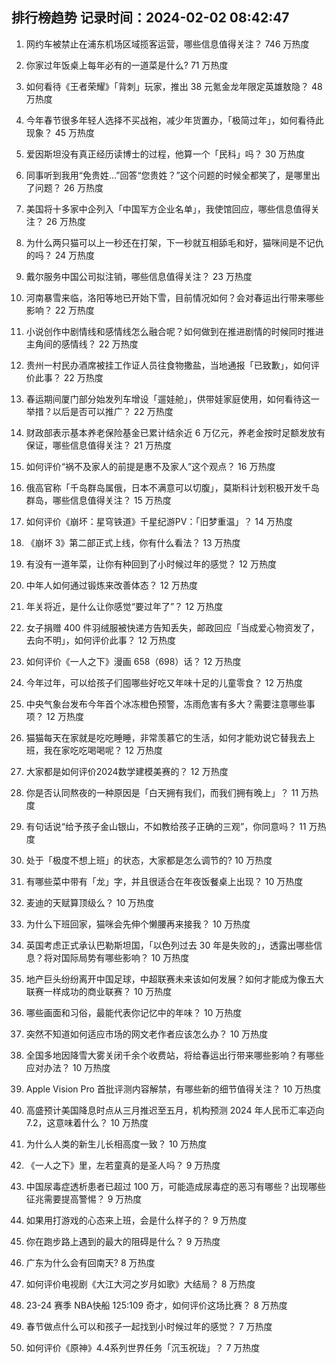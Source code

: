 
## 排行榜趋势 记录时间：2024-02-02 08:42:47
  
  1. 网约车被禁止在浦东机场区域揽客运营，哪些信息值得关注？ 746 万热度
    
  2. 你家过年饭桌上每年必有的一道菜是什么? 71 万热度
    
  3. 如何看待《王者荣耀》「背刺」玩家，推出 38 元氪金龙年限定英雄敖隐？ 48 万热度
    
  4. 今年春节很多年轻人选择不买战袍，减少年货置办，「极简过年」，如何看待此现象？ 45 万热度
    
  5. 爱因斯坦没有真正经历读博士的过程，他算一个「民科」吗？ 30 万热度
    
  6. 同事听到我用“免贵姓…”回答“您贵姓？”这个问题的时候全都笑了，是哪里出了问题？ 26 万热度
    
  7. 美国将十多家中企列入「中国军方企业名单」，我使馆回应，哪些信息值得关注？ 26 万热度
    
  8. 为什么两只猫可以上一秒还在打架，下一秒就互相舔毛和好，猫咪间是不记仇的吗？ 24 万热度
    
  9. 戴尔服务中国公司拟注销，哪些信息值得关注？ 23 万热度
    
  10. 河南暴雪来临，洛阳等地已开始下雪，目前情况如何？会对春运出行带来哪些影响？ 22 万热度
    
  11. 小说创作中剧情线和感情线怎么融合呢？如何做到在推进剧情的时候同时推进主角间的感情线？ 22 万热度
    
  12. 贵州一村民办酒席被挂工作证人员往食物撒盐，当地通报「已致歉」，如何评价此事？ 22 万热度
    
  13. 春运期间厦门部分始发列车增设「遛娃舱」，供带娃家庭使用，如何看待这一举措？以后是否可以推广？ 22 万热度
    
  14. 财政部表示基本养老保险基金已累计结余近 6 万亿元，养老金按时足额发放有保证，哪些信息值得关注？ 21 万热度
    
  15. 如何评价“祸不及家人的前提是惠不及家人”这个观点？ 16 万热度
    
  16. 俄高官称「千岛群岛属俄，日本不满意可以切腹」，莫斯科计划积极开发千岛群岛，哪些信息值得关注？ 15 万热度
    
  17. 如何评价《崩坏：星穹铁道》千星纪游PV：「旧梦重温」？ 14 万热度
    
  18. 《崩坏 3》第二部正式上线，你有什么看法？ 13 万热度
    
  19. 有没有一道年菜，让你有种回到了小时候过年的感觉？ 12 万热度
    
  20. 中年人如何通过锻炼来改善体态？ 12 万热度
    
  21. 年关将近，是什么让你感觉“要过年了”？ 12 万热度
    
  22. 女子捐赠 400 件羽绒服被快递方告知丢失，邮政回应「当成爱心物资发了，去向不明」，如何评价此事？ 12 万热度
    
  23. 如何评价《一人之下》漫画 658（698）话？ 12 万热度
    
  24. 今年过年，可以给孩子们囤哪些好吃又年味十足的儿童零食？ 12 万热度
    
  25. 中央气象台发布今年首个冰冻橙色预警，冻雨危害有多大？需要注意哪些事项？ 12 万热度
    
  26. 猫猫每天在家就是吃吃睡睡，非常羡慕它的生活，如何才能劝说它替我去上班，我在家吃吃喝喝呢？ 12 万热度
    
  27. 大家都是如何评价2024数学建模美赛的？ 12 万热度
    
  28. 你是否认同熬夜的一种原因是「白天拥有我们，而我们拥有晚上」？ 11 万热度
    
  29. 有句话说“给予孩子金山银山，不如教给孩子正确的三观”，你同意吗？ 11 万热度
    
  30. 处于「极度不想上班」的状态，大家都是怎么调节的? 10 万热度
    
  31. 有哪些菜中带有「龙」字，并且很适合在年夜饭餐桌上出现？ 10 万热度
    
  32. 麦迪的天赋算顶级么？ 10 万热度
    
  33. 为什么下班回家，猫咪会先伸个懒腰再来接我？ 10 万热度
    
  34. 英国考虑正式承认巴勒斯坦国，「以色列过去 30 年是失败的」，透露出哪些信息？将对国际局势有哪些影响？ 10 万热度
    
  35. 地产巨头纷纷离开中国足球，中超联赛未来该如何发展？如何才能成为像五大联赛一样成功的商业联赛？ 10 万热度
    
  36. 哪些画面和习俗，最能代表你记忆中的年味？ 10 万热度
    
  37. 突然不知道如何适应市场的网文老作者应该怎么办？ 10 万热度
    
  38. 全国多地因降雪大雾关闭千余个收费站，将给春运出行带来哪些影响？有哪些应对办法？ 10 万热度
    
  39. Apple Vision Pro 首批评测内容解禁，有哪些新的细节值得关注？ 10 万热度
    
  40. 高盛预计美国降息时点从三月推迟至五月，机构预测 2024 年人民币汇率迈向 7.2，这意味着什么？ 10 万热度
    
  41. 为什么人类的新生儿长相高度一致？ 10 万热度
    
  42. 《一人之下》里，左若童真的是圣人吗？ 9 万热度
    
  43. 中国尿毒症透析患者已超过 100 万，可能造成尿毒症的恶习有哪些？出现哪些征兆需要提高警惕？ 9 万热度
    
  44. 如果用打游戏的心态来上班，会是什么样子的？ 9 万热度
    
  45. 你在跑步路上遇到的最大的阻碍是什么？ 9 万热度
    
  46. 广东为什么会有回南天? 8 万热度
    
  47. 如何评价电视剧《大江大河之岁月如歌》大结局？ 8 万热度
    
  48. 23-24 赛季 NBA快船 125:109 奇才，如何评价这场比赛？ 8 万热度
    
  49. 春节做点什么可以和孩子一起找到小时候过年的感觉？ 7 万热度
    
  50. 如何评价《原神》4.4系列世界任务「沉玉祝珑」？ 7 万热度
    